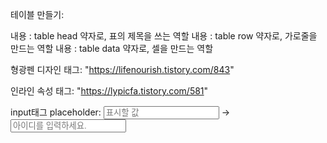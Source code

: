  테이블 만들기: 
<th>내용</th> : table head 약자로, 표의 제목을 쓰는 역할
<tr>내용</tr> : table row 약자로, 가로줄을 만드는 역할
<td>내용</td> : table data 약자로, 셀을 만드는 역할

형광펜 디자인 태그:
"https://lifenourish.tistory.com/843"

인라인 속성 태그: 
"https://lypicfa.tistory.com/581"


input태그 placeholder:
<input type='text' name='서버에서 인식할 값' placeholder='표시할 값'/>
-> <input type='text' name='userId' placeholder='아이디를 입력하세요.'/>
